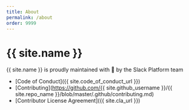 ```yaml
---
title: About
permalink: /about
order: 9999
---
```

# {{ site.name }}

{{ site.name }} is proudly maintained with :sparkling_heart: by the Slack Platform team

  * [Code of Conduct]({{ site.code_of_conduct_url }})
  * [Contributing](https://github.com/{{ site.github_username }}/{{ site.repo_name }}/blob/master/.github/contributing.md)
  * [Contributor License Agreement]({{ site.cla_url }})
